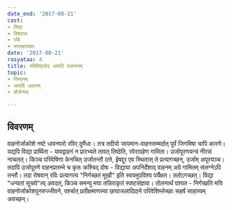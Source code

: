 ```yaml
---
date_end: '2017-08-21'
cast:
- विद्या
- विश्वासः
- रविः
- परसहायकाः
date: '2017-08-21'
rasyataa: 4
title: रविविद्ययोर् आपदि पलायनम्
topic:
- निन्दनम्
- आपदि धावनम्
- दौर्जन्यम्

---
```


## विवरणम्
वाहनोर्जाकोशे नष्टे धावनपरो रविर् दुर्मेधाः। तत्र तदीयो जायमान-वाहनसम्मर्दात् पूर्वं जिगमिषा चापि कारणे। यद्यपि विद्या प्रार्थिता - यावद्वाहनं न प्रारभ्यते तावत् तिष्ठेति, रवेराग्रहेण गामिता। उर्जापूरणयन्त्रं नीरसं नाचलत्। किञ्च परिवेषिणा केनचित् उर्जातन्तौ दत्ते, ईषद्दूर एव स्थितास् ते प्रत्यागच्छन्, उर्जाम् अपूरयञ्च। तदापि उर्जापूरणे वाहनप्रारम्भे च कृतः‌ कश्चिद् दोषः - विद्याया अपनिर्देशाद् वाहनम् अग्रे गामितम् संलग्नेऽपि तन्तौ। तदा रोषवान् रविः प्रत्यागत्य "निर्गच्छतं मूर्खौ" इति स्वयमुपविश्य पर्यैक्षत। ततोऽगच्छत्। विद्या "धन्यतां सूचये"त्य् अवदत्, किञ्च समन्यु मया तन्निराकृतं स्पष्टसंज्ञया।
तोलनार्थं पश्यत - निर्गच्छति मयि वाहनोर्जाकोशपुनरुज्जीवने, पर्श्चात् प्रतीक्षमाणस्या छायाजलादिदाने परिवेशिम्लेच्छाः सहर्षं‌ साहाय्यम् अयच्छन्।

